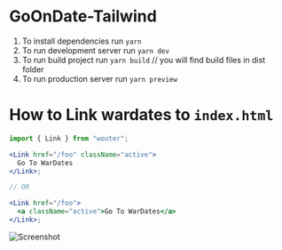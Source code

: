 # GoOnDate-Tailwind



1. To install dependencies run `yarn`
1. To run development server run `yarn dev`
1. To run build project run `yarn build` // you will find build files in dist folder
1. To run production server run `yarn preview`

# How to Link wardates to `index.html`

```jsx
import { Link } from "wouter";

<Link href="/foo" className="active">
  Go To WarDates
</Link>;

// OR

<Link href="/foo">
  <a className="active">Go To WarDates</a>
</Link>;
```


![Screenshot]([./screenshot.png?raw=true](https://raw.githubusercontent.com/yaseenammaar/GoOnDate-Tailwind/main/screencapture-localhost-3000-2022-06-02-13_58_26.png) "Screenshot")
